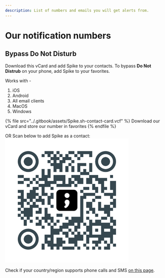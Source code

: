 ```yaml
---
description: List of numbers and emails you will get alerts from.
---
```


# Our notification numbers

## Bypass Do Not Disturb

Download this vCard and add Spike to your contacts. To bypass **Do Not Distrub** on your phone, add Spike to your favorites.

Works with -

1. iOS
2. Android
3. All email clients
4. MacOS
5. Windows

{% file src="../.gitbook/assets/Spike.sh-contact-card.vcf" %}
Download our vCard and store our number in favorites
{% endfile %}

OR Scan below to add Spike as a contact:
<img src="../.gitbook/assets/administration/qr-code-numbers-download.png" alt="Scan to add Spike as contact" width="400" height="400">

Check if your country/region supports phone calls and SMS [on this page](https://app.spike.sh/geo-permissions).
